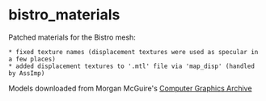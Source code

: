 # bistro_materials
Patched materials for the Bistro mesh:

	* fixed texture names (displacement textures were used as specular in a few places)
	* added displacement textures to '.mtl' file via 'map_disp' (handled by AssImp)

Models downloaded from Morgan McGuire's [Computer Graphics Archive](https://casual-effects.com/data)
